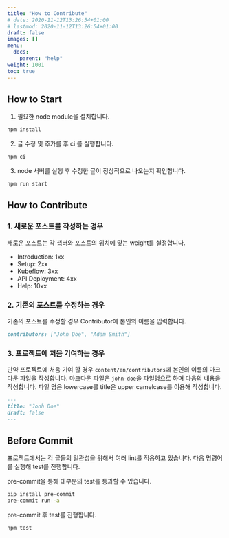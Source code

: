 ```yaml
---
title: "How to Contribute"
# date: 2020-11-12T13:26:54+01:00
# lastmod: 2020-11-12T13:26:54+01:00
draft: false
images: []
menu:
  docs:
    parent: "help"
weight: 1001
toc: true
---
```


## How to Start

1. 필요한 node module을 설치합니다.

```bash
npm install
```

2. 글 수정 및 추가를 후 ci 를 실행합니다.

```bash
npm ci
```

3. node 서버를 실행 후 수정한 글이 정상적으로 나오는지 확인합니다.

```bash
npm run start
```

## How to Contribute

### 1. 새로운 포스트를 작성하는 경우

새로운 포스트는 각 챕터와 포스트의 위치에 맞는 weight를 설정합니다.

- Introduction: 1xx
- Setup: 2xx
- Kubeflow: 3xx
- API Deployment: 4xx
- Help: 10xx

### 2. 기존의 포스트를 수정하는 경우

기존의 포스트를 수정할 경우 Contributor에 본인의 이름을 입력합니다.

```markdown
contributors: ["John Doe", "Adam Smith"]
```

### 3. 프로젝트에 처음 기여하는 경우

만약 프로젝트에 처음 기여 할 경우 `content/en/contributors`에 본인의 이름의 마크다운 파일을 작성합니다.
마크다운 파일은 `john-doe`을 파일명으로 하며 다음의 내용을 작성합니다.
파일 명은 lowercase를 title은 upper camelcase를 이용해 작성합니다.

```markdown
---
title: "Jonh Doe"
draft: false
---
```

## Before Commit

프로젝트에서는 각 글들의 일관성을 위해서 여러 lint를 적용하고 있습니다.
다음 명령어를 실행해 test를 진행합니다.

pre-commit을 통해 대부분의 test를 통과할 수 있습니다.

```bash
pip install pre-commit
pre-commit run -a
```

pre-commit 후 test를 진행합니다.

```bash
npm test
```
